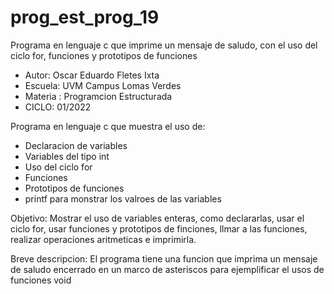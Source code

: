 # prog_est_prog_19
Programa en lenguaje c que imprime un mensaje de saludo, con el uso del ciclo for, funciones y prototipos de funciones
* Autor: Oscar Eduardo Fletes Ixta
* Escuela: UVM Campus Lomas Verdes
* Materia : Programcion Estructurada
* CICLO: 01/2022

Programa en lenguaje c que muestra el uso de:
* Declaracion de variables 
* Variables del tipo int 
* Uso del ciclo for
* Funciones
* Prototipos de funciones
* printf para monstrar los valroes de las variables

Objetivo:
Mostrar el uso de variables enteras, como declararlas, usar el ciclo for, usar funciones y prototipos de finciones, llmar a las funciones, realizar operaciones aritmeticas e imprimirla.

Breve descripcion:
El programa tiene una funcion que imprima un mensaje de saludo encerrado en un marco de asteriscos para ejemplificar el usos de funciones void
